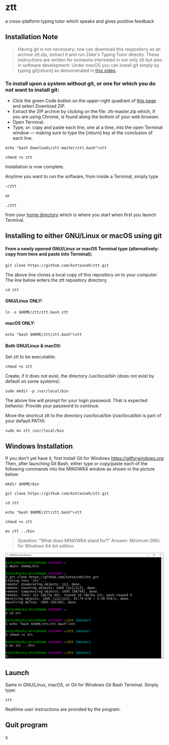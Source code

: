 # ztt
a cross-platform typing tutor which speaks and gives positive feedback

## Installation Note

> Having git is not necessary; one can download this respository as an archive ztt.zip, extract it and run Zeke's Typing Tutor directly. These instructions are written for someone interested in not only ztt but also in software development. Under macOS you can install git simply by typing git[return] as demonstrated in [this video](https://youtu.be/PSULlxUk744).

### To install upon a system without git, or one for which you do not want to install git:
* Click the green Code button on the upper-right quadrant of [this page](https://github.com/kuttaineh/ztt) and select Download ZIP.
* Extract the ZIP archive by clicking on the file: ztt-master.zip which, if you are using Chrome, is found along the bottom of your web browser.
* Open Terminal. 
* Type, or: copy and paste each line, one at a time, into the open Terminal window — making sure to type the [return] key at the conclusion of each line.
```
echo "bash Downloads/ztt-master/ztt.bash">ztt
```
```
chmod +x ztt
``` 

Installation is now complete. 

Anytime you want to run the software, from inside a Terminal, simply type
```
~/ztt
``` 
or
```
./ztt
``` 
from your [home directory](https://www.computerhope.com/jargon/h/homedir.htm) which is where you start when first you launch Terminal.
## Installing to either GNU/Linux or macOS using git

#### From a newly opened GNU/Linux or macOS Terminal type (alternatively: copy from here and paste into Terminal):
```
git clone https://github.com/kuttaineh/ztt.git
```
The above line clones a local copy of this repository on to your computer. The line below enters the ztt repository directory.
```
cd ztt
```

#### GNU/Linux ONLY:
```
ln -s $HOME/ztt/ztt.bash ztt
```
#### macOS ONLY:
```
echo "bash $HOME/ztt/ztt.bash">ztt
```
#### Both GNU/Linux & macOS:
Set ztt to be executable:
```
chmod +x ztt
```
Create, if it does not exist, the directory /usr/local/bin (does not exist by default on some systems):
```
sudo mkdir -p /usr/local/bin
```
The above line will prompt for your login password. That is expected behavior. Provide your password to continue.

Move the shortcut ztt to the directory /usr/local/bin (/usr/local/bin is part of your default PATH):
```
sudo mv ztt /usr/local/bin
```
## Windows Installation

If you don't yet have it, first install Git for Windows https://gitforwindows.org
Then, after launching Git Bash, either type or copy/paste each of the following commands into the MINGW64 window as shown in the picture below:
```
mkdir $HOME/bin
```
```
git clone https://github.com/kuttaineh/ztt.git
```
```
cd ztt
```
```
echo "bash $HOME/ztt/ztt.bash">ztt
```
```
chmod +x ztt
```
```
mv ztt ../bin
```
> Question: “What does MINGW64 stand for?” Answer: Minimum GNU for Windows 64-bit edition.

![Git for Windows](gitforwindows.png)

## Launch

Same in GNU/Linux, macOS, or Git for Windows Git Bash Terminal. Simply type:
```
ztt
```
Realtime user instructions are provided by the program. 

## Quit program
```
q
```

